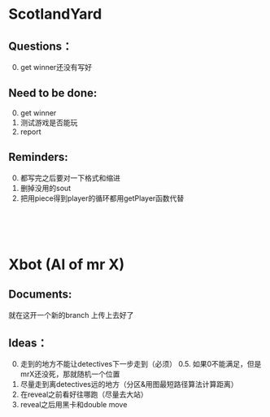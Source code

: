 # ScotlandYard
## Questions：
0. get winner还没有写好

## Need to be done:
0. get winner
1. 测试游戏是否能玩
2. report

## Reminders:
0. 都写完之后要对一下格式和缩进
1. 删掉没用的sout
2. 把用piece得到player的循环都用getPlayer函数代替

<br>
<br>
<br>

# Xbot (AI of mr X)
## Documents:
就在这开一个新的branch 上传上去好了

## Ideas：
0. 走到的地方不能让detectives下一步走到（必须）
0.5. 如果0不能满足，但是mrX还没死，那就随机一个位置
1. 尽量走到离detectives远的地方（分区&用图最短路径算法计算距离）
2. 在reveal之前看好往哪跑（尽量去大站）
3. reveal之后用黑卡和double move
